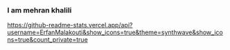 ### I am mehran khalili 
https://github-readme-stats.vercel.app/api?username=ErfanMalakouti&show_icons=true&theme=synthwave&show_icons=true&count_private=true
